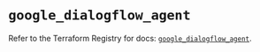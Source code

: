 # `google_dialogflow_agent`

Refer to the Terraform Registry for docs: [`google_dialogflow_agent`](https://registry.terraform.io/providers/hashicorp/google/6.3.0/docs/resources/dialogflow_agent).
